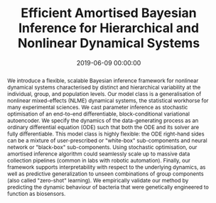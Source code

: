 ---
title: "Efficient Amortised Bayesian Inference for Hierarchical and Nonlinear Dynamical Systems"
subtitle: ""
summary: "Conference Paper (ICML): Introduces the methodology of using variational autoencoders to inference hierarchically assigned parameters of ordinary differential equation (ODE) models"
authors: 
- Roeder G
- Grant PK
- Phillips A
- Dalchau N
- Meeds E


tags: []
categories: [Bayesian Inference, Dynamical Systems, Synthetic Biology]
date: 2019-06-09 00:00:00
publishDate: 2019-06-09 00:00:00
featured: true
draft: false
publication: 'International Conference on Machine Learning (ICML)'
publication_types: ["1"]

url_preprint: 'https://arxiv.org/abs/1905.12090'
abstract: We introduce a flexible, scalable Bayesian inference framework for nonlinear dynamical systems characterised by distinct and hierarchical variability at the individual, group, and population levels. Our model class is a generalisation of nonlinear mixed-effects (NLME) dynamical systems, the statistical workhorse for many experimental sciences. We cast parameter inference as stochastic optimisation of an end-to-end differentiable, block-conditional variational autoencoder. We specify the dynamics of the data-generating process as an ordinary differential equation (ODE) such that both the ODE and its solver are fully differentiable. This model class is highly flexible&#58; the ODE right-hand sides can be a mixture of user-prescribed or &quot;white-box&quot; sub-components and neural network or &quot;black-box&quot; sub-components. Using stochastic optimisation, our amortised inference algorithm could seamlessly scale up to massive data collection pipelines (common in labs with robotic automation). Finally, our framework supports interpretability with respect to the underlying dynamics, as well as predictive generalization to unseen combinations of group components (also called &quot;zero-shot&quot; learning). We empirically validate our method by predicting the dynamic behaviour of bacteria that were genetically engineered to function as biosensors.

projects: [VI-HDS]
---